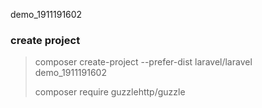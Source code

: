 demo_1911191602
### create project
> composer create-project --prefer-dist laravel/laravel demo_1911191602
> 
> composer require guzzlehttp/guzzle


